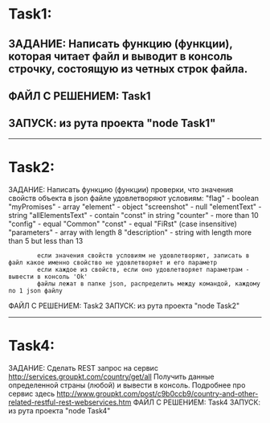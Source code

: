  Task1:
 =======
 ЗАДАНИЕ: Написать функцию (функции), которая читает файл и выводит в консоль строчку, состоящую из четных строк файла.
 -------
 ФАЙЛ С РЕШЕНИЕМ: Task1
 ---------------
 ЗАПУСК: из рута проекта "node Task1"
 -------
***
 Task2:
 =======
 ЗАДАНИЕ: Написать функцию (функции) проверки, что значения свойств объекта в json файле удовлетворяют условиям:
         	"flag" - boolean
         	"myPromises" - array
         	"element" - object
         	"screenshot" - null
         	"elementText" - string
         	"allElementsText" - contain "const" in string
         	"counter" - more than 10
         	"config" - equal "Common"
         	"const" - equal "FiRst" (case insensitive)
         	"parameters" - array with length 8
         	"description" - string with length more than 5 but less than 13

         	если значения свойств условиям не удовлетворяют, записать в файл какое именно свойство не удовлетворяет и его параметр
         	если каждое из свойств, если оно удовлетворяет параметрам - вывести в консоль 'Ok'
         	файлы лежат в папке json, распределить между командой, каждому по 1 json файлу
 ФАЙЛ С РЕШЕНИЕМ: Task2
 ЗАПУСК: из рута проекта "node Task2"
***
 Task4:
 ========
 ЗАДАНИЕ: Сделать REST запрос на сервис http://services.groupkt.com/country/get/all
         Получить данные определенной страны (любой) и вывести в консоль.
         Подробнее про сервис здесь http://www.groupkt.com/post/c9b0ccb9/country-and-other-related-restful-rest-webservices.htm
 ФАЙЛ С РЕШЕНИЕМ: Task4
 ЗАПУСК: из рута проекта "node Task4"
